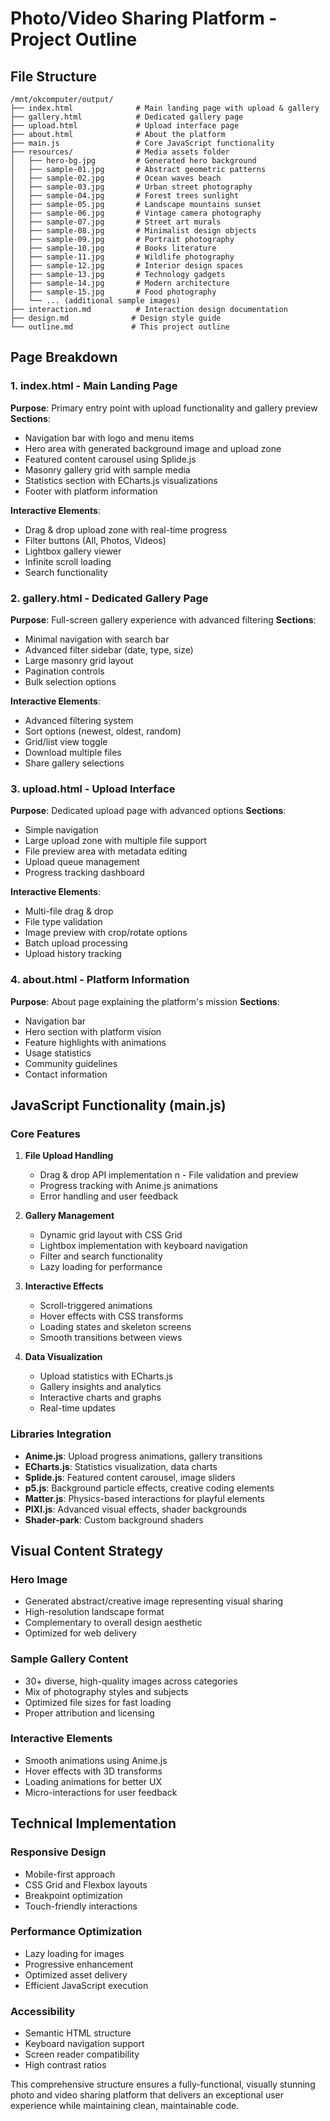 # Photo/Video Sharing Platform - Project Outline

## File Structure

```
/mnt/okcomputer/output/
├── index.html              # Main landing page with upload & gallery
├── gallery.html            # Dedicated gallery page
├── upload.html             # Upload interface page
├── about.html              # About the platform
├── main.js                 # Core JavaScript functionality
├── resources/              # Media assets folder
│   ├── hero-bg.jpg         # Generated hero background
│   ├── sample-01.jpg       # Abstract geometric patterns
│   ├── sample-02.jpg       # Ocean waves beach
│   ├── sample-03.jpg       # Urban street photography
│   ├── sample-04.jpg       # Forest trees sunlight
│   ├── sample-05.jpg       # Landscape mountains sunset
│   ├── sample-06.jpg       # Vintage camera photography
│   ├── sample-07.jpg       # Street art murals
│   ├── sample-08.jpg       # Minimalist design objects
│   ├── sample-09.jpg       # Portrait photography
│   ├── sample-10.jpg       # Books literature
│   ├── sample-11.jpg       # Wildlife photography
│   ├── sample-12.jpg       # Interior design spaces
│   ├── sample-13.jpg       # Technology gadgets
│   ├── sample-14.jpg       # Modern architecture
│   ├── sample-15.jpg       # Food photography
│   └── ... (additional sample images)
├── interaction.md          # Interaction design documentation
├── design.md              # Design style guide
└── outline.md             # This project outline
```

## Page Breakdown

### 1. index.html - Main Landing Page
**Purpose**: Primary entry point with upload functionality and gallery preview
**Sections**:
- Navigation bar with logo and menu items
- Hero area with generated background image and upload zone
- Featured content carousel using Splide.js
- Masonry gallery grid with sample media
- Statistics section with ECharts.js visualizations
- Footer with platform information

**Interactive Elements**:
- Drag & drop upload zone with real-time progress
- Filter buttons (All, Photos, Videos)
- Lightbox gallery viewer
- Infinite scroll loading
- Search functionality

### 2. gallery.html - Dedicated Gallery Page
**Purpose**: Full-screen gallery experience with advanced filtering
**Sections**:
- Minimal navigation with search bar
- Advanced filter sidebar (date, type, size)
- Large masonry grid layout
- Pagination controls
- Bulk selection options

**Interactive Elements**:
- Advanced filtering system
- Sort options (newest, oldest, random)
- Grid/list view toggle
- Download multiple files
- Share gallery selections

### 3. upload.html - Upload Interface
**Purpose**: Dedicated upload page with advanced options
**Sections**:
- Simple navigation
- Large upload zone with multiple file support
- File preview area with metadata editing
- Upload queue management
- Progress tracking dashboard

**Interactive Elements**:
- Multi-file drag & drop
- File type validation
- Image preview with crop/rotate options
- Batch upload processing
- Upload history tracking

### 4. about.html - Platform Information
**Purpose**: About page explaining the platform's mission
**Sections**:
- Navigation bar
- Hero section with platform vision
- Feature highlights with animations
- Usage statistics
- Community guidelines
- Contact information

## JavaScript Functionality (main.js)

### Core Features
1. **File Upload Handling**
   - Drag & drop API implementation
n   - File validation and preview
   - Progress tracking with Anime.js animations
   - Error handling and user feedback

2. **Gallery Management**
   - Dynamic grid layout with CSS Grid
   - Lightbox implementation with keyboard navigation
   - Filter and search functionality
   - Lazy loading for performance

3. **Interactive Effects**
   - Scroll-triggered animations
   - Hover effects with CSS transforms
   - Loading states and skeleton screens
   - Smooth transitions between views

4. **Data Visualization**
   - Upload statistics with ECharts.js
   - Gallery insights and analytics
   - Interactive charts and graphs
   - Real-time updates

### Libraries Integration
- **Anime.js**: Upload progress animations, gallery transitions
- **ECharts.js**: Statistics visualization, data charts
- **Splide.js**: Featured content carousel, image sliders
- **p5.js**: Background particle effects, creative coding elements
- **Matter.js**: Physics-based interactions for playful elements
- **PIXI.js**: Advanced visual effects, shader backgrounds
- **Shader-park**: Custom background shaders

## Visual Content Strategy

### Hero Image
- Generated abstract/creative image representing visual sharing
- High-resolution landscape format
- Complementary to overall design aesthetic
- Optimized for web delivery

### Sample Gallery Content
- 30+ diverse, high-quality images across categories
- Mix of photography styles and subjects
- Optimized file sizes for fast loading
- Proper attribution and licensing

### Interactive Elements
- Smooth animations using Anime.js
- Hover effects with 3D transforms
- Loading animations for better UX
- Micro-interactions for user feedback

## Technical Implementation

### Responsive Design
- Mobile-first approach
- CSS Grid and Flexbox layouts
- Breakpoint optimization
- Touch-friendly interactions

### Performance Optimization
- Lazy loading for images
- Progressive enhancement
- Optimized asset delivery
- Efficient JavaScript execution

### Accessibility
- Semantic HTML structure
- Keyboard navigation support
- Screen reader compatibility
- High contrast ratios

This comprehensive structure ensures a fully-functional, visually stunning photo and video sharing platform that delivers an exceptional user experience while maintaining clean, maintainable code.